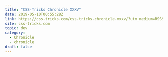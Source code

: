 ```yaml
---
title: "CSS-Tricks Chronicle XXXV"
date: 2019-05-10T00:55:28Z
link: https://css-tricks.com/css-tricks-chronicle-xxxv/?utm_medium=RSS&utm_source=news.12bit.vn
site: css-tricks.com
topic: dev
category:
  - Chronicle
  - chronicle
draft: false
---
```

